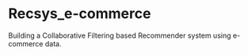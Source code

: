# Recsys_e-commerce
Building a Collaborative Filtering based Recommender system using e-commerce data.
